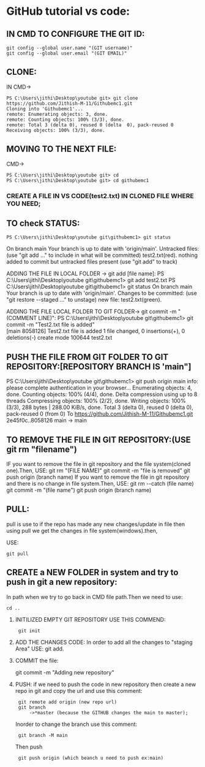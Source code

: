 # GitHub tutorial vs code:

## IN CMD TO CONFIGURE THE GIT ID:
    git config --global user.name "(GIT username)"
    git config --global user.email "(GIT EMAIL)"

## CLONE:
IN CMD->

    PS C:\Users\jithi\Desktop\youtube git> git clone https://github.com/Jithish-M-11/Githubemc1.git
    Cloning into 'Githubemc1'...
    remote: Enumerating objects: 3, done.
    remote: Counting objects: 100% (3/3), done.
    remote: Total 3 (delta 0), reused 0 (delta  0), pack-reused 0
    Receiving objects: 100% (3/3), done.

## MOVING TO THE NEXT FILE:
CMD->

    PS C:\Users\jithi\Desktop\youtube git> cd
    PS C:\Users\jithi\Desktop\youtube git> cd githubemc1

### CREATE A FILE IN VS CODE(test2.txt) IN CLONED FILE WHERE YOU NEED;

## TO check STATUS: 
    PS C:\Users\jithi\Desktop\youtube git\githubemc1> git status
On branch main
Your branch is up to date with 'origin/main'.
Untracked files:
  (use "git add <file>..." to include in what will be committed)
        test2.txt(red).
nothing added to commit but untracked files present (use "git add" to track)

ADDING THE FILE IN LOCAL FOLDER -> git add [file name]:
PS C:\Users\jithi\Desktop\youtube git\githubemc1> git add test2.txt
PS C:\Users\jithi\Desktop\youtube git\githubemc1> git status
On branch main
Your branch is up to date with 'origin/main'.
Changes to be committed:
  (use "git restore --staged <file>..." to unstage)
        new file:   test2.txt(green).


ADDING THE FILE LOCAL FOLDER TO GIT FOLDER-> git commit -m "(COMMENT LINE)":
PS C:\Users\jithi\Desktop\youtube git\githubemc1> git commit -m "Test2.txt file is added"      
[main 8058126] Test2.txt file is added
 1 file changed, 0 insertions(+), 0 deletions(-)
 create mode 100644 test2.txt

## PUSH THE FILE FROM GIT FOLDER TO GIT REPOSITORY:[REPOSITORY BRANCH IS 'main"]
PS C:\Users\jithi\Desktop\youtube git\githubemc1> git push origin main
info: please complete authentication in your browser...
Enumerating objects: 4, done.
Counting objects: 100% (4/4), done.
Delta compression using up to 8 threads
Compressing objects: 100% (2/2), done.
Writing objects: 100% (3/3), 288 bytes | 288.00 KiB/s, done.
Total 3 (delta 0), reused 0 (delta 0), pack-reused 0 (from 0)
To https://github.com/Jithish-M-11/Githubemc1.git
   2e45f0c..8058126  main -> main



## TO REMOVE THE FILE IN GIT REPOSITORY:(USE git rm "filename")

IF you want to remove the file  in git repository and the file system(cloned one).Then,
 USE: 
 	git rm "(FILE NAME)"
	git commit -m "file is removed"
	git push origin (branch name)
If you want to remove the file in git repository and there is no change in file system.Then,
USE:
	git rm --catch (file name)
	git commit -m "(file name")
	git push origin (branch name)


## PULL:
pull is use to if the repo has made any new changes/update in file then using pull we get the changes in file system(windows).then,

USE:

    git pull 


## CREATE a NEW FOLDER in system and try to push in git a new repository:

In path when we try to go back in CMD file path.Then we need to use:

    cd ..

1. INITILIZED EMPTY GIT REPOSITORY
    USE THIS COMMEND:

        git init

2. ADD THE CHANGES CODE:
    In order to add all the changes to "staging Area" 
USE:
	git add.

3. COMMIT the file:

	git commit -m "Adding new repository"

4. PUSH:
	if we need to push the code in new repository then create a new repo in git and copy the url and use this comment:
	
        git remote add origin (new repo url)
	    git branch
		    ->*master (because the GITHUB changes the main to master);

    Inorder to change the branch use this comment:
	
        git branch -M main

    Then push
    
	    git push origin (which beanch u need to push ex:main)
